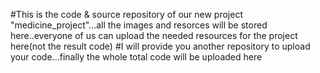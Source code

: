 #This is the code & source repository of our new project "medicine_project"...all the images and resorces will be stored here..everyone of us can upload the needed resources for the project here(not the result code)
#I will provide you another repository to upload your code...finally the whole total code will be uploaded here
